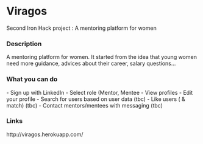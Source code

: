 # Viragos
Second Iron Hack project : A mentoring platform for women 

<h3>Description</h3>
 A mentoring platform for women. It started from the idea that young women need more guidance, advices about their career, salary questions...
  
 <h3>What you can do</h3>
- Sign up with LinkedIn
- Select role (Mentor, Mentee
- View profiles 
- Edit your profile
- Search for users based on user data (tbc)
- Like users ( & match) (tbc)
- Contact mentors/mentees with messaging (tbc)

<h3>Links</h3>
http://viragos.herokuapp.com/
